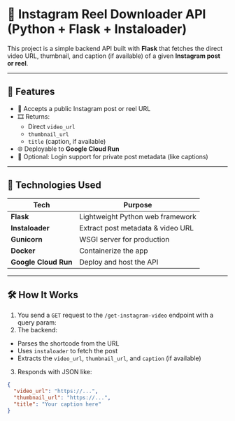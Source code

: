 # 📸 Instagram Reel Downloader API (Python + Flask + Instaloader)

This project is a simple backend API built with **Flask** that fetches the direct video URL, thumbnail, and caption (if available) of a given **Instagram post or reel**.

---

## 🚀 Features

- 🔗 Accepts a public Instagram post or reel URL
- 🎞 Returns:
  - Direct `video_url`
  - `thumbnail_url`
  - `title` (caption, if available)
- 🌐 Deployable to **Google Cloud Run**
- 🔐 Optional: Login support for private post metadata (like captions)

---

## 🧩 Technologies Used

| Tech           | Purpose                          |
|----------------|----------------------------------|
| **Flask**      | Lightweight Python web framework |
| **Instaloader**| Extract post metadata & video URL|
| **Gunicorn**   | WSGI server for production        |
| **Docker**     | Containerize the app             |
| **Google Cloud Run** | Deploy and host the API   |

---

## 🛠 How It Works

1. You send a `GET` request to the `/get-instagram-video` endpoint with a query param:
2. The backend:
- Parses the shortcode from the URL
- Uses `instaloader` to fetch the post
- Extracts the `video_url`, `thumbnail_url`, and `caption` (if available)

3. Responds with JSON like:

```json
{
  "video_url": "https://...",
  "thumbnail_url": "https://...",
  "title": "Your caption here"
}
